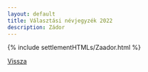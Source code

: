 ```yaml
---
layout: default
title: Választási névjegyzék 2022
description: Zádor
---
```


{% include settlementHTMLs/Zaador.html %}

[Vissza](./)